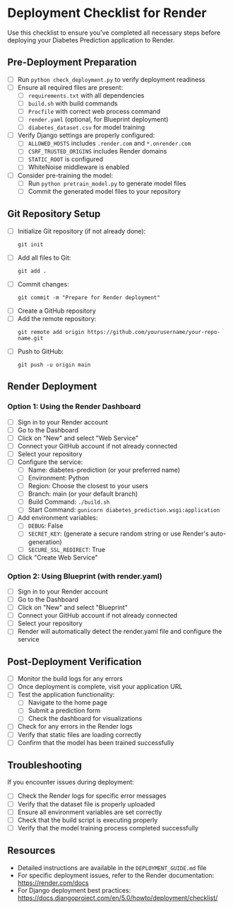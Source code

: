 # Deployment Checklist for Render

Use this checklist to ensure you've completed all necessary steps before deploying your Diabetes Prediction application to Render.

## Pre-Deployment Preparation

- [ ] Run `python check_deployment.py` to verify deployment readiness
- [ ] Ensure all required files are present:
  - [ ] `requirements.txt` with all dependencies
  - [ ] `build.sh` with build commands
  - [ ] `Procfile` with correct web process command
  - [ ] `render.yaml` (optional, for Blueprint deployment)
  - [ ] `diabetes_dataset.csv` for model training
- [ ] Verify Django settings are properly configured:
  - [ ] `ALLOWED_HOSTS` includes `.render.com` and `*.onrender.com`
  - [ ] `CSRF_TRUSTED_ORIGINS` includes Render domains
  - [ ] `STATIC_ROOT` is configured
  - [ ] WhiteNoise middleware is enabled
- [ ] Consider pre-training the model:
  - [ ] Run `python pretrain_model.py` to generate model files
  - [ ] Commit the generated model files to your repository

## Git Repository Setup

- [ ] Initialize Git repository (if not already done):
  ```
  git init
  ```
- [ ] Add all files to Git:
  ```
  git add .
  ```
- [ ] Commit changes:
  ```
  git commit -m "Prepare for Render deployment"
  ```
- [ ] Create a GitHub repository
- [ ] Add the remote repository:
  ```
  git remote add origin https://github.com/yourusername/your-repo-name.git
  ```
- [ ] Push to GitHub:
  ```
  git push -u origin main
  ```

## Render Deployment

### Option 1: Using the Render Dashboard

- [ ] Sign in to your Render account
- [ ] Go to the Dashboard
- [ ] Click on "New" and select "Web Service"
- [ ] Connect your GitHub account if not already connected
- [ ] Select your repository
- [ ] Configure the service:
  - [ ] Name: diabetes-prediction (or your preferred name)
  - [ ] Environment: Python
  - [ ] Region: Choose the closest to your users
  - [ ] Branch: main (or your default branch)
  - [ ] Build Command: `./build.sh`
  - [ ] Start Command: `gunicorn diabetes_prediction.wsgi:application`
- [ ] Add environment variables:
  - [ ] `DEBUG`: False
  - [ ] `SECRET_KEY`: (generate a secure random string or use Render's auto-generation)
  - [ ] `SECURE_SSL_REDIRECT`: True
- [ ] Click "Create Web Service"

### Option 2: Using Blueprint (with render.yaml)

- [ ] Sign in to your Render account
- [ ] Go to the Dashboard
- [ ] Click on "New" and select "Blueprint"
- [ ] Connect your GitHub account if not already connected
- [ ] Select your repository
- [ ] Render will automatically detect the render.yaml file and configure the service

## Post-Deployment Verification

- [ ] Monitor the build logs for any errors
- [ ] Once deployment is complete, visit your application URL
- [ ] Test the application functionality:
  - [ ] Navigate to the home page
  - [ ] Submit a prediction form
  - [ ] Check the dashboard for visualizations
- [ ] Check for any errors in the Render logs
- [ ] Verify that static files are loading correctly
- [ ] Confirm that the model has been trained successfully

## Troubleshooting

If you encounter issues during deployment:

- [ ] Check the Render logs for specific error messages
- [ ] Verify that the dataset file is properly uploaded
- [ ] Ensure all environment variables are set correctly
- [ ] Check that the build script is executing properly
- [ ] Verify that the model training process completed successfully

## Resources

- Detailed instructions are available in the `DEPLOYMENT_GUIDE.md` file
- For specific deployment issues, refer to the Render documentation: https://render.com/docs
- For Django deployment best practices: https://docs.djangoproject.com/en/5.0/howto/deployment/checklist/ 